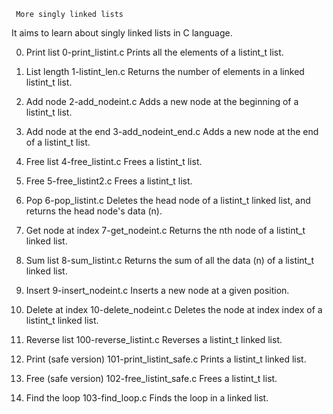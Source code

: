 
     More singly linked lists


 It aims to learn about singly linked lists in C language.

0. Print list
0-print_listint.c	Prints all the elements of a listint_t list.

1. List length
1-listint_len.c	Returns the number of elements in a linked listint_t list.

2. Add node
2-add_nodeint.c	Adds a new node at the beginning of a listint_t list.

3. Add node at the end
3-add_nodeint_end.c	Adds a new node at the end of a listint_t list.

4. Free list
4-free_listint.c	Frees a listint_t list.

5. Free
5-free_listint2.c	Frees a listint_t list.

6. Pop
6-pop_listint.c	Deletes the head node of a listint_t linked list, and returns the head node's data (n).

7. Get node at index
7-get_nodeint.c	Returns the nth node of a listint_t linked list.

8. Sum list
8-sum_listint.c	Returns the sum of all the data (n) of a listint_t linked list.

9. Insert
9-insert_nodeint.c	Inserts a new node at a given position.

10. Delete at index
10-delete_nodeint.c	Deletes the node at index index of a listint_t linked list.

11. Reverse list
100-reverse_listint.c	Reverses a listint_t linked list.

12. Print (safe version)
101-print_listint_safe.c	Prints a listint_t linked list.

13. Free (safe version)
102-free_listint_safe.c	Frees a listint_t list.

14. Find the loop
103-find_loop.c	Finds the loop in a linked list.
